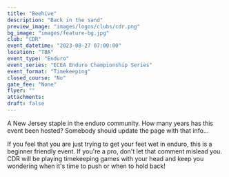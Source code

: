 ```yaml
---
title: "Beehive"
description: "Back in the sand"
preview_image: "images/logos/clubs/cdr.png"
bg_image: "images/feature-bg.jpg"
club: "CDR"
event_datetime: "2023-08-27 07:00:00"
location: "TBA"
event_type: "Enduro"
event_series: "ECEA Enduro Championship Series"
event_format: "Timekeeping"
closed_course: "No"
gate_fee: "None"
flyer: ""
attachments:
draft: false
---
```


A New Jersey staple in the enduro community. How many years has this event been hosted? Somebody should update the page with that info... 

If you feel that you are just trying to get your feet wet in enduro, this is a beginner friendly event. If you're a pro, don't let that comment mislead you. CDR will be playing timekeeping games with your head and keep you wondering when it's time to push or when to hold back!